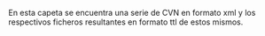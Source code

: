 En esta capeta se encuentra una serie de CVN en formato xml y los respectivos ficheros resultantes en formato ttl de estos mismos. 